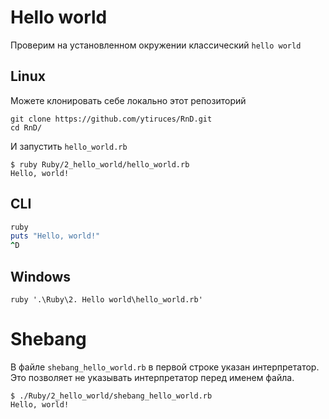 # Hello world

Проверим на установленном окружении классический `hello world`

## Linux

Можете клонировать себе локально этот репозиторий
```
git clone https://github.com/ytiruces/RnD.git
cd RnD/
```
И запустить `hello_world.rb`
```
$ ruby Ruby/2_hello_world/hello_world.rb
Hello, world!
```

## CLI

```ruby
ruby
puts "Hello, world!"
^D
```

## Windows

``` 
ruby '.\Ruby\2. Hello world\hello_world.rb'
```

# Shebang

В файле `shebang_hello_world.rb` в первой строке указан интерпретатор.\
Это позволяет не указывать интерпретатор перед именем файла.

```
$ ./Ruby/2_hello_world/shebang_hello_world.rb
Hello, world!
```